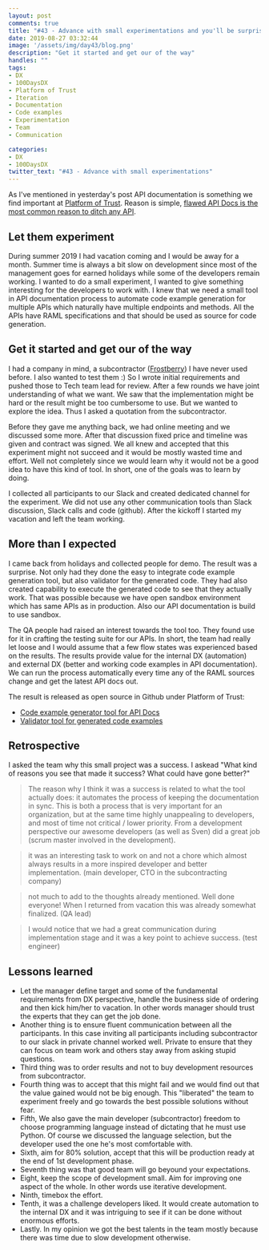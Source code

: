 ```yaml
---
layout: post
comments: true
title: "#43 - Advance with small experimentations and you'll be surprised"
date: 2019-08-27 03:32:44
image: '/assets/img/day43/blog.png'
description: "Get it started and get our of the way"
handles: "" 
tags:
- DX 
- 100DaysDX
- Platform of Trust
- Iteration
- Documentation
- Code examples
- Experimentation
- Team
- Communication

categories:
- DX
- 100DaysDX
twitter_text: "#43 - Advance with small experimentations"
---
```


As I've mentioned in yesterday's post API documentation is something we find important at [Platform of Trust](https://platformoftrust.net). Reason is simple, [flawed API Docs is the most common reason to ditch any API](https://100daysdx.com/8/). 


## Let them experiment

During summer 2019 I had vacation coming and I would be away for a month. Summer time is always a bit slow on development since most of the management goes for earned holidays while some of the developers remain working. I wanted to do a small experiment, I wanted to give something interesting for the developers to work with. I knew that we need a small tool in API documentation process to automate code example generation for multiple APIs which naturally have multiple endpoints and methods. All the APIs have RAML specifications and that should be used as source for code generation. 

## Get it started and get our of the way

I had a company in mind, a subcontractor ([Frostberry](https://frostberry.com/)) I have never used before. I also wanted to test them :) So I wrote initial requirements and pushed those to Tech team lead for review. After a few rounds we have joint understanding of what we want. We saw that the implementation might be hard or the result might be too cumbersome to use. But we wanted to explore the idea. Thus I asked a quotation from the subcontractor. 

Before they gave me anything back, we had online meeting and we discussed some more. After that discussion fixed price and timeline was given and contract was signed. We all knew and accepted that this experiment might not succeed and it would be mostly wasted time and effort. Well not completely since we would learn why it would not be a good idea to have this kind of tool. In short, one of the goals was to learn by doing. 

I collected all participants to our Slack and created dedicated channel for the experiment. We did not use any other communication tools than Slack discussion, Slack calls and code (github). After the kickoff I started my vacation and left the team working. 

## More than I expected

I came back from holidays and collected people for demo. The result was a surprise. Not only had they done the easy to integrate code example generation tool, but also validator for the generated code. They had also created capability to execute the generated code to see that they actually work. That was possible because we have open sandbox environment which has same APIs as in production. Also our API documentation is build to use sandbox. 

The QA people had raised an interest towards the tool too. They found use for it in crafting the testing suite for our APIs. In short, the team had really let loose and I would assume that a few flow states was experienced based on the results.  The results provide value for the internal DX (automation) and external DX (better and working code examples in API documentation). We can run the process automatically every time any of the RAML sources change and get the latest API docs out. 

The result is released as open source in Github under Platform of Trust: 
- [Code example generator tool for API Docs](https://github.com/PlatformOfTrust/code-examples-generator)
- [Validator tool for generated code examples](https://github.com/PlatformOfTrust/code-examples-validator)

## Retrospective

I asked the team why this small project was a success. I askead "What kind of reasons you see that made it success? What could have gone better?"

<blockquote>The reason why I think it was a success is related to what the tool actually does: it automates the process of keeping the documentation in sync.
This is both a process that is very important for an organization, but at the same time highly unappealing to developers, and most of time not critical / lower priority. From a development perspective our awesome developers (as well as Sven) did a great job (scrum master involved in the development).</blockquote>

<blockquote>it was an interesting task to work on and not a chore which almost always results in a more inspired developer and better implementation. (main developer, CTO in the subcontracting company)</blockquote>

<blockquote>not much to add to the thoughts already mentioned. Well done everyone! When I returned from vacation this was already somewhat finalized. (QA lead)</blockquote>

<blockquote>I would notice that we had a great communication during implementation stage and it was a key point to achieve success. (test engineer)</blockquote>

## Lessons learned

- Let the manager define target and some of the fundamental requirements from DX perspective, handle the business side of ordering and then kick him/her to vacation. In other words manager should trust the experts that they can get the job done. 
- Another thing is to ensure fluent communication between all the participants. In this case inviting all participants including subcontractor to our slack in private channel worked well. Private to ensure that they can focus on team work and others stay away from asking stupid questions. 
- Third thing was to order results and not to buy development resources from subcontractor. 
- Fourth thing was to accept that this might fail and we would find out that the value gained would not be big enough. This "liberated" the team to experiment freely and go towards the best possible solutions without fear. 
- Fifth, We also gave the main developer (subcontractor) freedom to choose programming language instead of dictating that he must use Python. Of course we discussed the language selection, but the developer used the one he's most comfortable with. 
- Sixth, aim for 80% solution, accept that this will be production ready at the end of 1st development phase. 
- Seventh thing was that good team will go beyound your expectations. 
- Eight, keep the scope of development small. Aim for improving one aspect of the whole. In other words use iterative development. 
- Ninth, timebox the effort. 
- Tenth, it was a challenge developers liked. It would create automation to the internal DX and it was intriguing to see if it can be done without enormous efforts. 
- Lastly. In my opinion we got the best talents in the team mostly because there was time due to slow development otherwise. 
